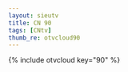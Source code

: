 ```yaml
--- 
layout: sieutv
title: CN 90
tags: [CNtv]
thumb_re: otvcloud90
---
```

{% include otvcloud key="90" %} 
